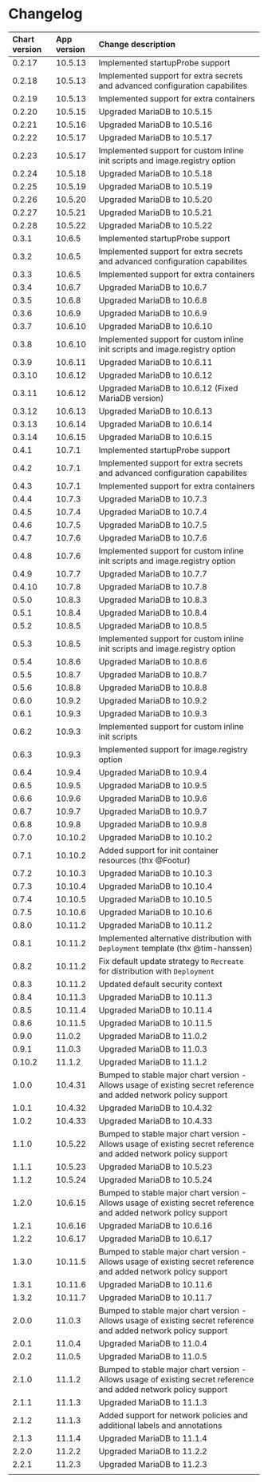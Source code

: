 # Changelog

| Chart version | App version | Change description |
| :------------ | :---------- | :----------------- |
| 0.2.17 | 10.5.13 | Implemented startupProbe support |
| 0.2.18 | 10.5.13 | Implemented support for extra secrets and advanced configuration capabilites |
| 0.2.19 | 10.5.13 | Implemented support for extra containers |
| 0.2.20 | 10.5.15 | Upgraded MariaDB to 10.5.15 |
| 0.2.21 | 10.5.16 | Upgraded MariaDB to 10.5.16 |
| 0.2.22 | 10.5.17 | Upgraded MariaDB to 10.5.17 |
| 0.2.23 | 10.5.17 | Implemented support for custom inline init scripts and image.registry option |
| 0.2.24 | 10.5.18 | Upgraded MariaDB to 10.5.18 |
| 0.2.25 | 10.5.19 | Upgraded MariaDB to 10.5.19 |
| 0.2.26 | 10.5.20 | Upgraded MariaDB to 10.5.20 |
| 0.2.27 | 10.5.21 | Upgraded MariaDB to 10.5.21 |
| 0.2.28 | 10.5.22 | Upgraded MariaDB to 10.5.22 |
| 0.3.1 | 10.6.5 | Implemented startupProbe support |
| 0.3.2 | 10.6.5 | Implemented support for extra secrets and advanced configuration capabilites |
| 0.3.3 | 10.6.5 | Implemented support for extra containers |
| 0.3.4 | 10.6.7 | Upgraded MariaDB to 10.6.7 |
| 0.3.5 | 10.6.8 | Upgraded MariaDB to 10.6.8 |
| 0.3.6 | 10.6.9 | Upgraded MariaDB to 10.6.9 |
| 0.3.7 | 10.6.10 | Upgraded MariaDB to 10.6.10 |
| 0.3.8 | 10.6.10 | Implemented support for custom inline init scripts and image.registry option |
| 0.3.9 | 10.6.11 | Upgraded MariaDB to 10.6.11 |
| 0.3.10 | 10.6.12 | Upgraded MariaDB to 10.6.12 |
| 0.3.11 | 10.6.12 | Upgraded MariaDB to 10.6.12 (Fixed MariaDB version) |
| 0.3.12 | 10.6.13 | Upgraded MariaDB to 10.6.13 |
| 0.3.13 | 10.6.14 | Upgraded MariaDB to 10.6.14 |
| 0.3.14 | 10.6.15 | Upgraded MariaDB to 10.6.15 |
| 0.4.1 | 10.7.1 | Implemented startupProbe support |
| 0.4.2 | 10.7.1 | Implemented support for extra secrets and advanced configuration capabilites |
| 0.4.3 | 10.7.1 | Implemented support for extra containers |
| 0.4.4 | 10.7.3 | Upgraded MariaDB to 10.7.3 |
| 0.4.5 | 10.7.4 | Upgraded MariaDB to 10.7.4 |
| 0.4.6 | 10.7.5 | Upgraded MariaDB to 10.7.5 |
| 0.4.7 | 10.7.6 | Upgraded MariaDB to 10.7.6 |
| 0.4.8 | 10.7.6 | Implemented support for custom inline init scripts and image.registry option |
| 0.4.9 | 10.7.7 | Upgraded MariaDB to 10.7.7 |
| 0.4.10 | 10.7.8 | Upgraded MariaDB to 10.7.8 |
| 0.5.0 | 10.8.3 | Upgraded MariaDB to 10.8.3 |
| 0.5.1 | 10.8.4 | Upgraded MariaDB to 10.8.4 |
| 0.5.2 | 10.8.5 | Upgraded MariaDB to 10.8.5 |
| 0.5.3 | 10.8.5 | Implemented support for custom inline init scripts and image.registry option |
| 0.5.4 | 10.8.6 | Upgraded MariaDB to 10.8.6 |
| 0.5.5 | 10.8.7 | Upgraded MariaDB to 10.8.7 |
| 0.5.6 | 10.8.8 | Upgraded MariaDB to 10.8.8 |
| 0.6.0 | 10.9.2 | Upgraded MariaDB to 10.9.2 |
| 0.6.1 | 10.9.3 | Upgraded MariaDB to 10.9.3 |
| 0.6.2 | 10.9.3 | Implemented support for custom inline init scripts |
| 0.6.3 | 10.9.3 | Implemented support for image.registry option |
| 0.6.4 | 10.9.4 | Upgraded MariaDB to 10.9.4 |
| 0.6.5 | 10.9.5 | Upgraded MariaDB to 10.9.5 |
| 0.6.6 | 10.9.6 | Upgraded MariaDB to 10.9.6 |
| 0.6.7 | 10.9.7 | Upgraded MariaDB to 10.9.7 |
| 0.6.8 | 10.9.8 | Upgraded MariaDB to 10.9.8 |
| 0.7.0 | 10.10.2 | Upgraded MariaDB to 10.10.2 |
| 0.7.1 | 10.10.2 | Added support for init container resources (thx @Footur) |
| 0.7.2 | 10.10.3 | Upgraded MariaDB to 10.10.3 |
| 0.7.3 | 10.10.4 | Upgraded MariaDB to 10.10.4 |
| 0.7.4 | 10.10.5 | Upgraded MariaDB to 10.10.5 |
| 0.7.5 | 10.10.6 | Upgraded MariaDB to 10.10.6 |
| 0.8.0 | 10.11.2 | Upgraded MariaDB to 10.11.2 |
| 0.8.1 | 10.11.2 | Implemented alternative distribution with `Deployment` template (thx @tim-hanssen) |
| 0.8.2 | 10.11.2 | Fix default update strategy to `Recreate` for distribution with `Deployment` |
| 0.8.3 | 10.11.2 | Updated default security context |
| 0.8.4 | 10.11.3 | Upgraded MariaDB to 10.11.3 |
| 0.8.5 | 10.11.4 | Upgraded MariaDB to 10.11.4 |
| 0.8.6 | 10.11.5 | Upgraded MariaDB to 10.11.5 |
| 0.9.0 | 11.0.2 | Upgraded MariaDB to 11.0.2 |
| 0.9.1 | 11.0.3 | Upgraded MariaDB to 11.0.3 |
| 0.10.2 | 11.1.2 | Upgraded MariaDB to 11.1.2 |
| 1.0.0 | 10.4.31 | Bumped to stable major chart version - Allows usage of existing secret reference and added network policy support |
| 1.0.1 | 10.4.32 | Upgraded MariaDB to 10.4.32 |
| 1.0.2 | 10.4.33 | Upgraded MariaDB to 10.4.33 |
| 1.1.0 | 10.5.22 | Bumped to stable major chart version - Allows usage of existing secret reference and added network policy support |
| 1.1.1 | 10.5.23 | Upgraded MariaDB to 10.5.23 |
| 1.1.2 | 10.5.24 | Upgraded MariaDB to 10.5.24 |
| 1.2.0 | 10.6.15 | Bumped to stable major chart version - Allows usage of existing secret reference and added network policy support |
| 1.2.1 | 10.6.16 | Upgraded MariaDB to 10.6.16 |
| 1.2.2 | 10.6.17 | Upgraded MariaDB to 10.6.17 |
| 1.3.0 | 10.11.5 | Bumped to stable major chart version - Allows usage of existing secret reference and added network policy support |
| 1.3.1 | 10.11.6 | Upgraded MariaDB to 10.11.6 |
| 1.3.2 | 10.11.7 | Upgraded MariaDB to 10.11.7 |
| 2.0.0 | 11.0.3 | Bumped to stable major chart version - Allows usage of existing secret reference and added network policy support |
| 2.0.1 | 11.0.4 | Upgraded MariaDB to 11.0.4 |
| 2.0.2 | 11.0.5 | Upgraded MariaDB to 11.0.5 |
| 2.1.0 | 11.1.2 | Bumped to stable major chart version - Allows usage of existing secret reference and added network policy support |
| 2.1.1 | 11.1.3 | Upgraded MariaDB to 11.1.3 |
| 2.1.2 | 11.1.3 | Added support for network policies and additional labels and annotations |
| 2.1.3 | 11.1.4 | Upgraded MariaDB to 11.1.4 |
| 2.2.0 | 11.2.2 | Upgraded MariaDB to 11.2.2 |
| 2.2.1 | 11.2.3 | Upgraded MariaDB to 11.2.3 |
| | | |
